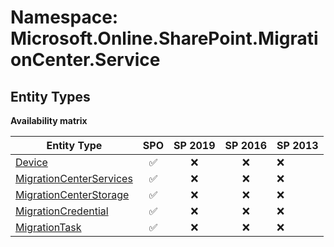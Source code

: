 # Namespace: Microsoft.Online.SharePoint.MigrationCenter.Service

## Entity Types

**Availability matrix**

Entity Type | SPO | SP 2019 | SP 2016 | SP 2013
----------|:---:|:-------:|:-------:|:-------
[Device](./EntityTypes/Device.md) | ✅ | ❌ | ❌ | ❌
[MigrationCenterServices](./EntityTypes/MigrationCenterServices.md) | ✅ | ❌ | ❌ | ❌
[MigrationCenterStorage](./EntityTypes/MigrationCenterStorage.md) | ✅ | ❌ | ❌ | ❌
[MigrationCredential](./EntityTypes/MigrationCredential.md) | ✅ | ❌ | ❌ | ❌
[MigrationTask](./EntityTypes/MigrationTask.md) | ✅ | ❌ | ❌ | ❌
